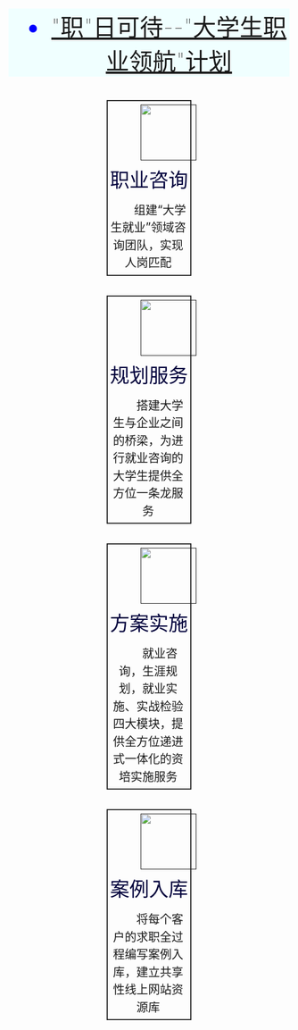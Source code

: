 <!DOCTYPE html>
<html lang="en">
<head>
    <meta charset="UTF-8">
    <meta name="viewport" content="width=device-width, initial-scale=1.0">
    <title>"职"日可待--"大学生职业领航"计划</title>
    <style>
        ul{
            color:blue;background-color: azure;text-align: center;font-size: 3em;font-weight: 100;
        }
        img{
            width:100px;height:100px;border-width: 1px;padding-left: 40%;padding-top:4%;
        }
        .b{
            text-indent:2em;text-align: center;font-size: 1.5em;line-height: 1.5;padding-bottom:4%;padding-left:2%;padding-right:4%;
        }
        .d{
            text-align: center;font-size: 2.5em;font-weight: 100;line-height: 2;padding-bottom:2%;color:rgb(1, 1, 60);
        }
        .z{
            border-width: 2px;border-style: solid;border-color: rgb(43, 43, 43);margin-left:35%; margin-right:35%;margin-bottom:7%;
        }
    </style>
</head>
<body>
    <header>
        <ul>
            <li><a href="">"职"日可待--"大学生职业领航"计划</a></li>
        </ul>
        <!--rgb(r,g,b)-->
        <!--职业咨询-->
        <div class="z">
            <div>
                <a href="">
                    <img src="./img/1.png" alt="">
                </a>
                <div class="d">职业咨询</div>
                <div class="b">组建“大学生就业”领域咨询团队，实现人岗匹配</div>
            </div>
        </div>
        <div class="z">
            <div>
                <a href="">
                    <img src="./img/2.png" alt="">
                </a>
                <div class="d">规划服务</div>
                <div class="b">搭建大学生与企业之间的桥梁，为进行就业咨询的大学生提供全方位一条龙服务</div>
            </div>
        </div>
        <div class="z">
            <div>
                <a href="">
                    <img src="./img/3.png" alt="">
                </a>
            </div>
            <div class="d">方案实施</div>
            <div class="b">就业咨询，生涯规划，就业实施、实战检验四大模块，提供全方位递进式一体化的资培实施服务</div>
            <div> </div>
            <div> </div>
            <div> </div>
            <div> </div>
        </div>
        <div class="z">
            <div>
                <a href="">
                    <img src="./img/4.png" alt="">
                </a>
            </div>
            <div class="d">案例入库</div>
            <div class="b">将每个客户的求职全过程编写案例入库，建立共享性线上网站资源库</div>
        </div>
    </header>
</body>
</html>
